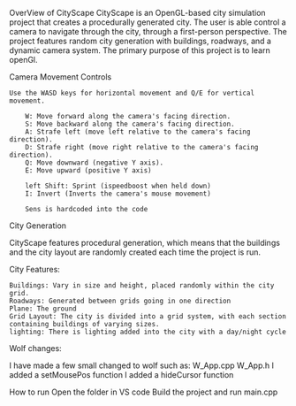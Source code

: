 OverView of CityScape
CityScape is an OpenGL-based city simulation project that creates a procedurally generated city. 
The user is able control a camera to navigate through the city, through a first-person perspective. 
The project features random city generation with buildings, roadways, and a dynamic camera system. 
The primary purpose of this project is to learn openGl.

Camera Movement Controls

    Use the WASD keys for horizontal movement and Q/E for vertical movement.

        W: Move forward along the camera's facing direction.
        S: Move backward along the camera's facing direction.
        A: Strafe left (move left relative to the camera's facing direction).
        D: Strafe right (move right relative to the camera's facing direction).
        Q: Move downward (negative Y axis).
        E: Move upward (positive Y axis)

        left Shift: Sprint (ispeedboost when held down)
        I: Invert (Inverts the camera's mouse movement)

        Sens is hardcoded into the code 

City Generation

CityScape features procedural generation, which means that the buildings and the city layout are randomly created each time the project is run.

City Features:

    Buildings: Vary in size and height, placed randomly within the city grid.
    Roadways: Generated between grids going in one direction
    Plane: The ground
    Grid Layout: The city is divided into a grid system, with each section containing buildings of varying sizes.
    lighting: There is lighting added into the city with a day/night cycle

Wolf changes:

I have made a few small changed to wolf such as:
    W_App.cpp
    W_App.h
    I added a setMousePos function
    I added a hideCursor function

How to run
    Open the folder in VS code
    Build the project and run main.cpp

